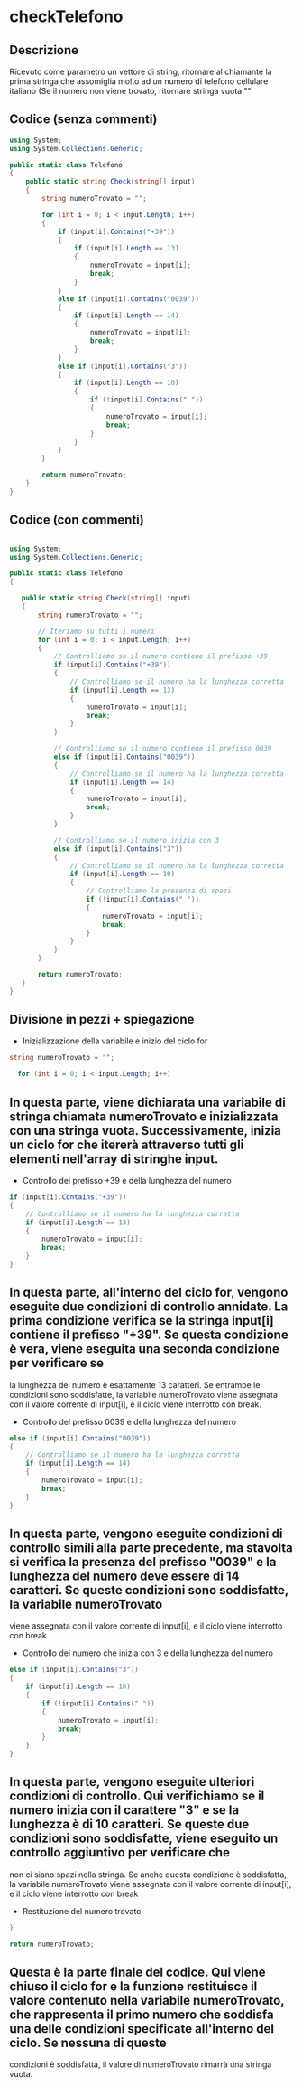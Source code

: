 # checkTelefono

## Descrizione 
Ricevuto come parametro un vettore di string, ritornare al chiamante la prima stringa che assomiglia molto ad un numero di telefono cellulare italiano (Se il numero non viene trovato, ritornare stringa vuota ""

## Codice (senza commenti)
``` c#
using System;
using System.Collections.Generic;

public static class Telefono
{
    public static string Check(string[] input)
    {
        string numeroTrovato = "";

        for (int i = 0; i < input.Length; i++)
        {
            if (input[i].Contains("+39"))
            {
                if (input[i].Length == 13)
                {
                    numeroTrovato = input[i];
                    break;
                }
            }
            else if (input[i].Contains("0039"))
            {
                if (input[i].Length == 14)
                {
                    numeroTrovato = input[i];
                    break;
                }
            }
            else if (input[i].Contains("3"))
            {
                if (input[i].Length == 10)
                {
                    if (!input[i].Contains(" "))
                    {
                        numeroTrovato = input[i];
                        break;
                    }
                }
            }
        }

        return numeroTrovato;
    }
}

``` 

## Codice (con commenti)
 ``` c#
 
using System;
using System.Collections.Generic;

public static class Telefono
{

    public static string Check(string[] input)
    {
        string numeroTrovato = "";

        // Iteriamo su tutti i numeri
        for (int i = 0; i < input.Length; i++)
        {
            // Controlliamo se il numero contiene il prefisso +39
            if (input[i].Contains("+39"))
            {
                // Controlliamo se il numero ha la lunghezza corretta
                if (input[i].Length == 13)
                {
                    numeroTrovato = input[i];
                    break;
                }
            }

            // Controlliamo se il numero contiene il prefisso 0039
            else if (input[i].Contains("0039"))
            {
                // Controlliamo se il numero ha la lunghezza corretta
                if (input[i].Length == 14)
                {
                    numeroTrovato = input[i];
                    break;
                }
            }

            // Controlliamo se il numero inizia con 3
            else if (input[i].Contains("3"))
            {
                // Controlliamo se il numero ha la lunghezza corretta
                if (input[i].Length == 10)
                {
                    // Controlliamo la presenza di spazi
                    if (!input[i].Contains(" "))
                    {
                        numeroTrovato = input[i];
                        break;
                    }
                }
            }
        }

        return numeroTrovato;
    }
}
 ``` 
## Divisione in pezzi + spiegazione
* Inizializzazione della variabile e inizio del ciclo for
``` c#
string numeroTrovato = "";

  for (int i = 0; i < input.Length; i++)
```
## In questa parte, viene dichiarata una variabile di stringa chiamata numeroTrovato e inizializzata con una stringa vuota. Successivamente, inizia un ciclo for che itererà attraverso tutti gli elementi nell'array di stringhe input. 

*  Controllo del prefisso +39 e della lunghezza del numero
``` c#
if (input[i].Contains("+39"))
{
    // Controlliamo se il numero ha la lunghezza corretta
    if (input[i].Length == 13)
    {
        numeroTrovato = input[i];
        break;
    }
}
```
## In questa parte, all'interno del ciclo for, vengono eseguite due condizioni di controllo annidate. La prima condizione verifica se la stringa input[i] contiene il prefisso "+39". Se questa condizione è vera, viene eseguita una seconda condizione per verificare se 
la lunghezza del numero è esattamente 13 caratteri. Se entrambe le condizioni sono soddisfatte, la variabile numeroTrovato viene assegnata con il valore corrente di input[i], e il ciclo viene interrotto con break.
* Controllo del prefisso 0039 e della lunghezza del numero
``` c#
else if (input[i].Contains("0039"))
{
    // Controlliamo se il numero ha la lunghezza corretta
    if (input[i].Length == 14)
    {
        numeroTrovato = input[i];
        break;
    }
}
```
## In questa parte, vengono eseguite condizioni di controllo simili alla parte precedente, ma stavolta si verifica la presenza del prefisso "0039" e la lunghezza del numero deve essere di 14 caratteri. Se queste condizioni sono soddisfatte, la variabile numeroTrovato 
viene assegnata con il valore corrente di input[i], e il ciclo viene interrotto con break.
* Controllo del numero che inizia con 3 e della lunghezza del numero
``` c#
else if (input[i].Contains("3"))
{
    if (input[i].Length == 10)
    {
        if (!input[i].Contains(" "))
        {
            numeroTrovato = input[i];
            break;
        }
    }
}
``` 
## In questa parte, vengono eseguite ulteriori condizioni di controllo. Qui verifichiamo se il numero inizia con il carattere "3" e se la lunghezza è di 10 caratteri. Se queste due condizioni sono soddisfatte, viene eseguito un controllo aggiuntivo per verificare che 
non ci siano spazi nella stringa. Se anche questa condizione è soddisfatta, la variabile numeroTrovato viene assegnata con il valore corrente di input[i], e il ciclo viene interrotto con break
*  Restituzione del numero trovato
``` c#
}

return numeroTrovato;
``` 
## Questa è la parte finale del codice. Qui viene chiuso il ciclo for e la funzione restituisce il valore contenuto nella variabile numeroTrovato, che rappresenta il primo numero che soddisfa una delle condizioni specificate all'interno del ciclo. Se nessuna di queste 
condizioni è soddisfatta, il valore di numeroTrovato rimarrà una stringa vuota.

  
